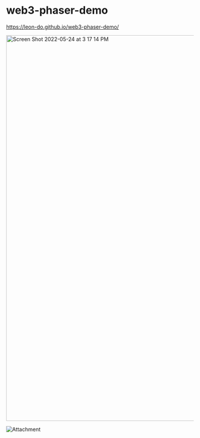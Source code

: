 # web3-phaser-demo

https://leon-do.github.io/web3-phaser-demo/

<img width="1037" alt="Screen Shot 2022-05-24 at 3 17 14 PM" src="https://user-images.githubusercontent.com/19412160/170114915-d0e36ec5-ff9c-4f76-9ffa-f73fd14263d9.png">

![Attachment](https://user-images.githubusercontent.com/19412160/170115174-2fc88f29-b563-4ab7-a0be-155499c27fe6.jpg)
